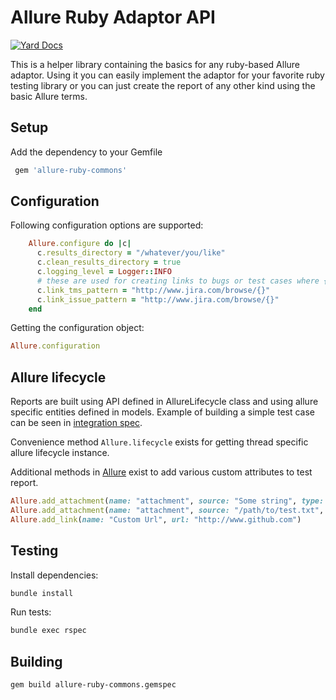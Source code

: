 # Allure Ruby Adaptor API
[![Yard Docs](https://img.shields.io/badge/yard-docs-blue.svg)](https://www.rubydoc.info/gems/allure-ruby-commons)

This is a helper library containing the basics for any ruby-based Allure adaptor.
Using it you can easily implement the adaptor for your favorite ruby testing library or
you can just create the report of any other kind using the basic Allure terms.

## Setup

Add the dependency to your Gemfile

```ruby
 gem 'allure-ruby-commons'
```

## Configuration

Following configuration options are supported:

```ruby
    Allure.configure do |c|
      c.results_directory = "/whatever/you/like"
      c.clean_results_directory = true
      c.logging_level = Logger::INFO
      # these are used for creating links to bugs or test cases where {} is replaced with keys of relevant items
      c.link_tms_pattern = "http://www.jira.com/browse/{}"
      c.link_issue_pattern = "http://www.jira.com/browse/{}"
    end
```

Getting the configuration object:

```ruby
Allure.configuration
```

## Allure lifecycle

Reports are built using API defined in AllureLifecycle class and using allure specific entities defined in models.
Example of building a simple test case can be seen in [integration spec](spec/integration/full_report_spec.rb).

Convenience method `Allure.lifecycle` exists for getting thread specific allure lifecycle instance.

Additional methods in [Allure](lib/allure-ruby-commons.rb) exist to add various custom attributes to test report.

```ruby
Allure.add_attachment(name: "attachment", source: "Some string", type: Allure::ContentType::TXT, test_case: false)
Allure.add_attachment(name: "attachment", source: "/path/to/test.txt", type: Allure::ContentType::TXT, test_case: false)
Allure.add_link(name: "Custom Url", url: "http://www.github.com")
```

## Testing

Install dependencies:

```bash
bundle install
```

Run tests:

```bash
bundle exec rspec
```

## Building

```bash
gem build allure-ruby-commons.gemspec
```

